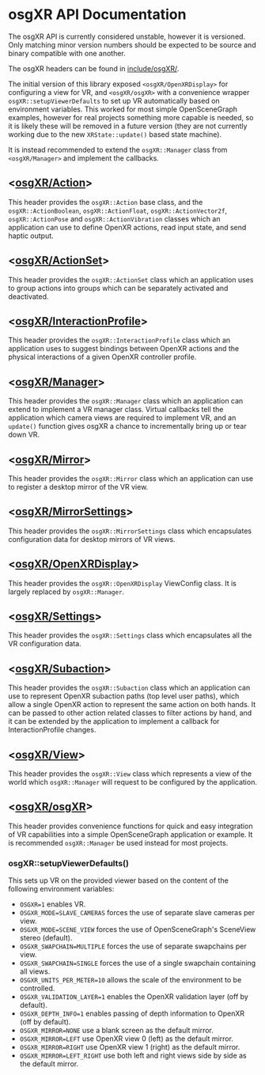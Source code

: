 osgXR API Documentation
=======================

The osgXR API is currently considered unstable, however it is versioned. Only
matching minor version numbers should be expected to be source and binary
compatible with one another.

The osgXR headers can be found in [include/osgXR/](../include/osgXR/).

The initial version of this library exposed ``<osgXR/OpenXRDisplay>`` for
configuring a view for VR, and ``<osgXR/osgXR>`` with a convenience wrapper
``osgXR::setupViewerDefaults`` to set up VR automatically based on environment
variables. This worked for most simple OpenSceneGraph examples, however for real
projects something more capable is needed, so it is likely these will be removed
in a future version (they are not currently working due to the new
``XRState::update()`` based state machine).

It is instead recommended to extend the ``osgXR::Manager`` class from
``<osgXR/Manager>`` and implement the callbacks.

## <[osgXR/Action](../include/osgXR/Action)>

This header provides the ``osgXR::Action`` base class, and the
``osgXR::ActionBoolean``, ``osgXR::ActionFloat``, ``osgXR::ActionVector2f``,
``osgXR::ActionPose`` and ``osgXR::ActionVibration`` classes which an
application can use to define OpenXR actions, read input state, and send haptic
output.

## <[osgXR/ActionSet](../include/osgXR/ActionSet)>

This header provides the ``osgXR::ActionSet`` class which an application uses
to group actions into groups which can be separately activated and deactivated.

## <[osgXR/InteractionProfile](../include/osgXR/InteractionProfile)>

This header provides the ``osgXR::InteractionProfile`` class which an
application uses to suggest bindings between OpenXR actions and the physical
interactions of a given OpenXR controller profile.

## <[osgXR/Manager](../include/osgXR/Manager)>

This header provides the ``osgXR::Manager`` class which an application can
extend to implement a VR manager class. Virtual callbacks tell the application
which camera views are required to implement VR, and an ``update()`` function
gives osgXR a chance to incrementally bring up or tear down VR.

## <[osgXR/Mirror](../include/osgXR/Mirror)>

This header provides the ``osgXR::Mirror`` class which an application can use to
register a desktop mirror of the VR view.

## <[osgXR/MirrorSettings](../include/osgXR/MirrorSettings)>

This header provides the ``osgXR::MirrorSettings`` class which encapsulates
configuration data for desktop mirrors of VR views.

## <[osgXR/OpenXRDisplay](../include/osgXR/OpenXRDisplay)>

This header provides the ``osgXR::OpenXRDisplay`` ViewConfig class. It is
largely replaced by ``osgXR::Manager``.

## <[osgXR/Settings](../include/osgXR/Settings)>

This header provides the ``osgXR::Settings`` class which encapsulates all the VR
configuration data.

## <[osgXR/Subaction](../include/osgXR/Subaction)>

This header provides the ``osgXR::Subaction`` class which an application can
use to represent OpenXR subaction paths (top level user paths), which allow a
single OpenXR action to represent the same action on both hands. It can be
passed to other action related classes to filter actions by hand, and it can be
extended by the application to implement a callback for InteractionProfile
changes.

## <[osgXR/View](../include/osgXR/View)>

This header provides the ``osgXR::View`` class which represents a view of the
world which ``osgXR::Manager`` will request to be configured by the application.

## <[osgXR/osgXR](../include/osgXR/osgXR)>

This header provides convenience functions for quick and easy integration of VR
capabilities into a simple OpenSceneGraph application or example. It is
recommended ``osgXR::Manager`` be used instead for most projects.

### osgXR::setupViewerDefaults()

This sets up VR on the provided viewer based on the content of the following
environment variables:
 * ``OSGXR=1``                  enables VR.
 * ``OSGXR_MODE=SLAVE_CAMERAS`` forces the use of separate slave cameras per view.
 * ``OSGXR_MODE=SCENE_VIEW``    forces the use of OpenSceneGraph's SceneView stereo (default).
 * ``OSGXR_SWAPCHAIN=MULTIPLE`` forces the use of separate swapchains per view.
 * ``OSGXR_SWAPCHAIN=SINGLE``   forces the use of a single swapchain containing all views.
 * ``OSGXR_UNITS_PER_METER=10`` allows the scale of the environment to be controlled.
 * ``OSGXR_VALIDATION_LAYER=1`` enables the OpenXR validation layer (off by default).
 * ``OSGXR_DEPTH_INFO=1``       enables passing of depth information to OpenXR (off by default).
 * ``OSGXR_MIRROR=NONE``        use a blank screen as the default mirror.
 * ``OSGXR_MIRROR=LEFT``        use OpenXR view 0 (left) as the default mirror.
 * ``OSGXR_MIRROR=RIGHT``       use OpenXR view 1 (right) as the default mirror.
 * ``OSGXR_MIRROR=LEFT_RIGHT``  use both left and right views side by side as the default mirror.
